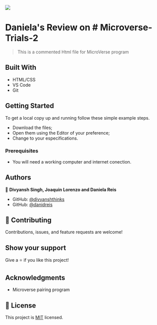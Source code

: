 ![](https://img.shields.io/badge/Microverse-blueviolet)

# Daniela's Review on # Microverse-Trials-2

> This is a commented Html file for MicroVerse program

## Built With

- HTML/CSS
- VS Code
- Git


## Getting Started

To get a local copy up and running follow these simple example steps.
- Download the files;
- Open them using the Editor of your preference;
- Change to your especifications. 

### Prerequisites
- You will need a working computer and internet conection.

## Authors

👤 **Divyansh Singh, Joaquin Lorenzo and Daniela Reis**

- GitHub: [@divyanshthinks](https://github.com/divyanshthinks)
- GitHub: [@danidreis](https://github.com/danidreis)

## 🤝 Contributing

Contributions, issues, and feature requests are welcome!

## Show your support

Give a ⭐️ if you like this project!

## Acknowledgments

- Microverse pairing program

## 📝 License

This project is [MIT](./MIT.md) licensed.
